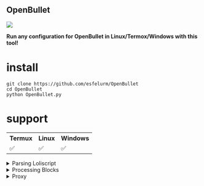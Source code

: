 ## OpenBullet

<img src="https://github.com/esfelurm/OpenBullet/assets/104654028/6a1ee1fe-6049-4ab8-a097-2cf6eb373783">

<b>Run any configuration for OpenBullet in Linux/Termox/Windows with this tool!</b>

# install

```
git clone https://github.com/esfelurm/OpenBullet
cd OpenBullet
python OpenBullet.py
```

# support

<table style="width:100%">
  <tr>
    <th>Termux</th>
    <th>Linux</th> 
    <th>Windows</th>
  </tr>
  <tr>
    <td>✅</td>
    <td>✅</td> 
    <td>✅</td>
  </tr>
</table>

<details>
  <summary>Parsing Loliscript</summary>

  - [x] PARSE
  - [x] REQUEST
  - [x] KEYCHECK
  - [x] FUNCTIONS
  - [x] UTILITY
</details>
<details>
  <summary>Processing Blocks</summary>

  - FUNCTION
    - [x] Constant
    - [x] Base64Encode
    - [x] Base64Decode
    - [x] ToUppercase
    - [x] ToLowercase
    - [x] Length
    - [x] Replace
    - [x] URLEncode
    - [x] URLDecode
    - [x] Hash
    - [x] HMAC
    - [x] RandomNum
    - [x] RandomString
    - [x] CurrentUnixTime
    - [x] UnixTimeToDate
      - [ ] Dynamic DateFormat
    - [x] Ceil
    - [x] Floor
    - [x] Round
    - [ ] Compute
    - [x] CountOccurrences
    - [x] CharAt
    - [x] Substring
    - [x] ReverseString
    - [x] Trim
    - [x] GetRandomUA
    - [x] PBKDF2PKCS5
    - [x] UnixTimeToISO8601
    - [x] Unescape
    - [x] ClearCookies
    - [x] HTMLEntityEncode
    - [x] HTMLEntityDecode
  - REQUEST
    - [x] Standard
    - [x] BasicAuth
    - [x] Multipart
    - [x] Raw

  - PARSE
    - [x] LR
    - [x] CSS
    - [x] JSON
    - [x] REGEX
      - [ ] EncodeOutput
      - [ ] DotMatches

  - KEYCHECK
    - [ ] CUSTOM

  - UTILITY
    - [x] List
    - [x] Variable
    - [x] Conversion
    - [x] File
    - [x] Folder
</details>
<details>
  <summary>Proxy</summary>

  - [x] HTTP
  - [x] HTTPS
  - [x] SOCKS4
  - [x] SCOKS5
</details>
